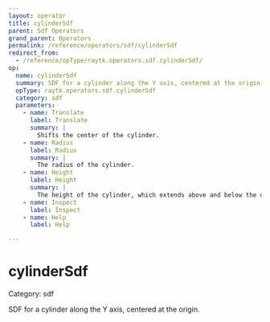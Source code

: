 ```yaml
---
layout: operator
title: cylinderSdf
parent: Sdf Operators
grand_parent: Operators
permalink: /reference/operators/sdf/cylinderSdf
redirect_from:
  - /reference/opType/raytk.operators.sdf.cylinderSdf/
op:
  name: cylinderSdf
  summary: SDF for a cylinder along the Y axis, centered at the origin.
  opType: raytk.operators.sdf.cylinderSdf
  category: sdf
  parameters:
    - name: Translate
      label: Translate
      summary: |
        Shifts the center of the cylinder.
    - name: Radius
      label: Radius
      summary: |
        The radius of the cylinder.
    - name: Height
      label: Height
      summary: |
        The height of the cylinder, which extends above and below the origin.
    - name: Inspect
      label: Inspect
    - name: Help
      label: Help

---
```


# cylinderSdf

Category: sdf



SDF for a cylinder along the Y axis, centered at the origin.